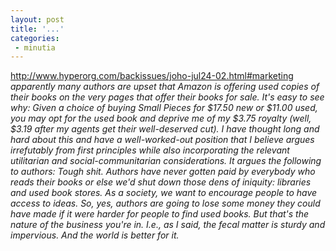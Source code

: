 ```yaml
---
layout: post
title: '...'
categories:
 - minutia
---
```


<a href="http://www.hyperorg.com/backissues/joho-jul24-02.html#marketing">http://www.hyperorg.com/backissues/joho-jul24-02.html#marketing</a> <i>apparently many authors are upset that Amazon is offering used copies of their books on the very pages that offer their books for sale. It's easy to see why: Given a choice of buying Small Pieces for $17.50 new or $11.00 used, you may opt for the used book and deprive me of my $3.75 royalty (well, $3.19 after my agents get their well-deserved cut). 
I have thought long and hard about this and have a well-worked-out position that I believe argues irrefutably from first principles while also incorporating the relevant utilitarian and social-communitarian considerations. It argues the following to authors: 
Tough shit. 
Authors have never gotten paid by everybody who reads their books or else we'd shut down those dens of iniquity: libraries and used book stores. As a society, we want to encourage people to have access to ideas. So, yes, authors are going to lose some money they could have made if it were harder for people to find used books. But that's the nature of the business you're in. I.e., as I said, the fecal matter is sturdy and impervious. And the world is better for it. </i>

